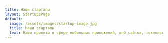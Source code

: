 ```yaml
---
title: Наши стартапы
layout: StartupsPage
default:
  image: /assets/images/startup-image.jpg
  title: Наши стартапы
  text: Наши проекты в сфере мобильных приложений, веб-сайтов, технологий виртуальной реальности
---
```

